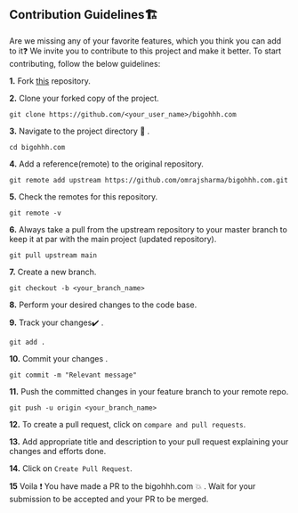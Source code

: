 ## Contribution Guidelines🏗

Are we missing any of your favorite features, which you think you can add to it❓ We invite you to contribute to this project and make it better.
To start contributing, follow the below guidelines:

**1.** Fork [this](https://github.com/omrajsharma/bigohhh.com.git) repository.

**2.** Clone your forked copy of the project.

```
git clone https://github.com/<your_user_name>/bigohhh.com
```

**3.** Navigate to the project directory :file_folder: .

```
cd bigohhh.com
```

**4.** Add a reference(remote) to the original repository.

```
git remote add upstream https://github.com/omrajsharma/bigohhh.com.git
```

**5.** Check the remotes for this repository.

```
git remote -v
```

**6.** Always take a pull from the upstream repository to your master branch to keep it at par with the main project (updated repository).

```
git pull upstream main
```

**7.** Create a new branch.

```
git checkout -b <your_branch_name>
```

**8.** Perform your desired changes to the code base.

**9.** Track your changes:heavy_check_mark: .

```
git add .
```

**10.** Commit your changes .

```
git commit -m "Relevant message"
```

**11.** Push the committed changes in your feature branch to your remote repo.

```
git push -u origin <your_branch_name>
```

**12.** To create a pull request, click on `compare and pull requests`.

**13.** Add appropriate title and description to your pull request explaining your changes and efforts done.

**14.** Click on `Create Pull Request`.

**15** Voila :exclamation: You have made a PR to the bigohhh.com :boom: . Wait for your submission to be accepted and your PR to be merged.
